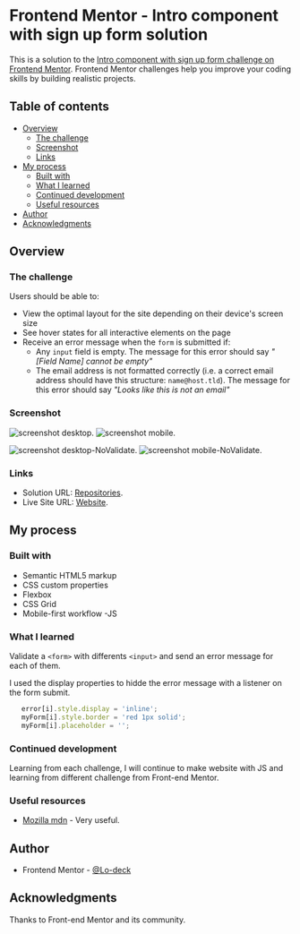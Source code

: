 # Frontend Mentor - Intro component with sign up form solution

This is a solution to the [Intro component with sign up form challenge on Frontend Mentor](https://www.frontendmentor.io/challenges/intro-component-with-signup-form-5cf91bd49edda32581d28fd1). Frontend Mentor challenges help you improve your coding skills by building realistic projects. 

## Table of contents

- [Overview](#overview)
  - [The challenge](#the-challenge)
  - [Screenshot](#screenshot)
  - [Links](#links)
- [My process](#my-process)
  - [Built with](#built-with)
  - [What I learned](#what-i-learned)
  - [Continued development](#continued-development)
  - [Useful resources](#useful-resources)
- [Author](#author)
- [Acknowledgments](#acknowledgments)


## Overview

### The challenge

Users should be able to:

- View the optimal layout for the site depending on their device's screen size
- See hover states for all interactive elements on the page
- Receive an error message when the `form` is submitted if:
  - Any `input` field is empty. The message for this error should say *"[Field Name] cannot be empty"*
  - The email address is not formatted correctly (i.e. a correct email address should have this structure: `name@host.tld`). The message for this error should say *"Looks like this is not an email"*

### Screenshot

![screenshot desktop](https://github.com/Lo-Deck/Intro-component-with-sign-up-form/blob/main/screenshot/Intro%20component%20with%20sign%20up%20form-desktop-Validate.png).
![screenshot mobile](https://github.com/Lo-Deck/Intro-component-with-sign-up-form/blob/main/screenshot/Intro%20component%20with%20sign%20up%20form-mobile-Validate.png).

![screenshot desktop-NoValidate](https://github.com/Lo-Deck/Intro-component-with-sign-up-form/blob/main/screenshot/Intro%20component%20with%20sign%20up%20form-desktop-NoValidate.png).
![screenshot mobile-NoValidate](https://github.com/Lo-Deck/Intro-component-with-sign-up-form/blob/main/screenshot/Intro%20component%20with%20sign%20up%20form-mobile-NoValidate.png).

### Links

- Solution URL: [Repositories](https://github.com/Lo-Deck/Intro-component-with-sign-up-form).
- Live Site URL: [Website](https://lo-deck.github.io/Intro-component-with-sign-up-form/).



## My process

### Built with

- Semantic HTML5 markup
- CSS custom properties
- Flexbox
- CSS Grid
- Mobile-first workflow
-JS


### What I learned

Validate a `<form>` with differents `<input>` and send an error message for each of them.

I used the display properties to hidde the error message with a listener on the form submit.


```js
   error[i].style.display = 'inline';
   myForm[i].style.border = 'red 1px solid';
   myForm[i].placeholder = '';
```


### Continued development

Learning from each challenge, I will continue to make website with JS and learning from different challenge from Front-end Mentor.


### Useful resources

- [Mozilla mdn](https://developer.mozilla.org/) - Very useful.


## Author

- Frontend Mentor - [@Lo-deck](https://www.frontendmentor.io/profile/Lo-Deck)


## Acknowledgments

Thanks to Front-end Mentor and its community.